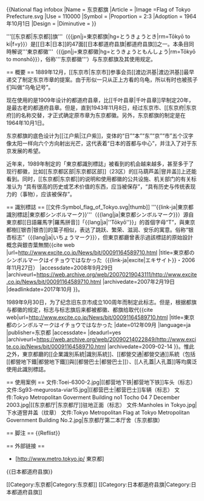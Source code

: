 {{National flag infobox
|Name = 东京都旗
|Article =
|Image =Flag of Tokyo Prefecture.svg
|Use = 110000
|Symbol =
|Proportion = 2:3
|Adoption = 1964年10月1日
|Design = |Diminutive =
}}

'''[[东京都|东京都]]旗'''（{{jpn|j=東京都旗|hg=とうきょうとき|rm=Tōkyō to ki|f=y}}）是[[日本|日本]]的47面[[日本都道府县旗|都道府县旗]]之一。本条目同時解说'''東京都徽'''（{{jpn|j=東京都徽|hg=とうきょうともんしょう|rm=Tōkyō to monshō}}），俗称'''东京都徽'''）与东京都旗及其使用规定。

== 概要 ==
1889年12月，[[东京市|东京市]]参事会员[[渡边洪基|渡边洪基]]最早递交了制定东京市章的提案。由于形似一只从正上方看的乌龟，所以有时也被孩子们叫做“乌龟记号”。

现在使用的是1909年设计的都道府县章，比[[千叶县章|千叶县章]]早制定20年，是最古老的都道府县章。但是，直到1943年11月8日，经过东京市、[[东京府|东京府]]的名称交替，才正式确定原市章为东京都徽。另外，东京都旗的制定是在1964年10月1日。

东京都旗的底色设计为[[江户紫|江户紫]]，变体的“日”“本”“东”“京”“市”五个汉字像太阳一样向六个方向射出光芒，这代表着“日本的首都与中心”，并注入了对于东京发展的希望。

近年来，1989年制定的「東京都識別標誌」被看到的机会越来越多，甚至多于了现行都徽，比如[[东京都区部|东京都区部]]（23区）的[[马葫芦盖|窨井盖]]上还能看到。同时，[[东京都|东京都]]的说明和使用都徽的公共设施、机关部门的有关标准认为 “具有很高的历史或艺术价值的东西，应当被保存”，“具有历史与传统表现力的（事物），应该被保存”。

== 識別標誌 ==
[[文件:Symbol_flag_of_Tokyo.svg|thumb]]
'''{{link-ja|東京都識別標誌|東京都シンボルマーク}}'''（{{lang|ja|東京都シンボルマーク}}）源自東京都[[日語羅馬字|羅馬拼音]]「{{lang|ja|''Tōkyō''}}」的首個字母“T”，與東京都樹[[银杏|银杏]]的葉子相似，表达了跳跃、繁荣、滋润、安乐的寓意。俗称“银杏标志”（{{lang|ja|いちょうマーク}}），但東京都廳曾表示過該標誌的原始設計概念與銀杏葉無關<ref name="excite">{{cite web |url=http://www.excite.co.jp/News/bit/00091164589710.html |title=東京都のシンボルマークはイチョウではなかった（{{link-ja|excite|エキサイト}}・2006年11月27日） |accessdate=2008年9月29日 |archiveurl=https://web.archive.org/web/20070219043111/http://www.excite.co.jp/News/bit/00091164589710.html |archivedate=2007年2月19日 |deadlinkdate=2017年10月 }}</ref>。

1989年9月30日，为了纪念旧东京市成立100周年而制定此标志。但是，根据都旗与都徽的规定，标志与标志旗后来都被都徽、都旗给取代<ref>{{cite web|url=http://www.excite.co.jp/News/bit/00091164589710.html |title=東京都のシンボルマークはイチョウではなかった |date=012年09月 |language=ja |publisher=东京都 |accessdate= |deadurl=yes |archiveurl=https://web.archive.org/web/20090214022849/http://www.excite.co.jp/News/bit/00091164589710.html |archivedate=2009-02-14 }}</ref>。惟此之外，東京都廳的[[企業識別系統|識別系統]]、[[都營交通|都營交通]]系統（包括[[都營地下鐵|都營地下鐵]]與[[都營巴士|都營巴士]]）、[[人孔蓋|人孔蓋]]等均廣泛使用此識別標誌。

== 使用案例 ==
<gallery>
文件:Toei-6300-2.jpg|[[都营地下铁|都营地下铁]]车头（标志）
文件:Sg93-megurosta-viar15.jpg|[[都营巴士|都营巴士]]车辆（标志）
文件:Tokyo Metropolitan Goverment Building no1 Tocho 04 7 December 2003.jpg|[[东京都厅|东京都厅]]驻地正面（标志）
文件:Manholes in Tokyo.jpg|下水道窨井盖（纹章）
文件:Tokyo Metropolitan Flag at Tokyo Metropolitan Government Building No.2.jpg|东京都厅第二本厅舍（东京都旗）
</gallery>

== 脚注 ==
{{Reflist}}

== 外部链接 ==
* [http://www.metro.tokyo.jp/ 東京都]

{{日本都道府县旗}}

[[Category:东京都|Category:东京都]]
[[Category:日本都道府县旗|Category:日本都道府县旗]]